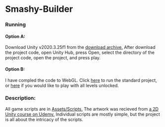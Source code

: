 # Smashy-Builder
### Running
#### Option A:
Download Unity v2020.3.25f1 from the [download archive.](https://unity3d.com/get-unity/download/archive) After download the project code, open Unity Hub, press Open, select the directory of the project code, open the project, and press play.
#### Option B:
I have compled the code to WebGL. Click [here](https://play.unity.com/mg/other/smashy-builder) to run the standard project, or [here](https://play.unity.com/mg/other/smashy-builder-all-levels-unlocked) if you would like to play with all levels unlocked.
### Description:
All game scripts are in [Assets/Scripts.](https://github.com/Username-107/Smashy-Builder/tree/main/Assets/Scripts) The artwork was recieved from [a 2D Unity course on Udemy.](https://www.udemy.com/course/unitycourse/) Individual scripts are mostly simple, but the project is all about the intricacy of the scripts.
